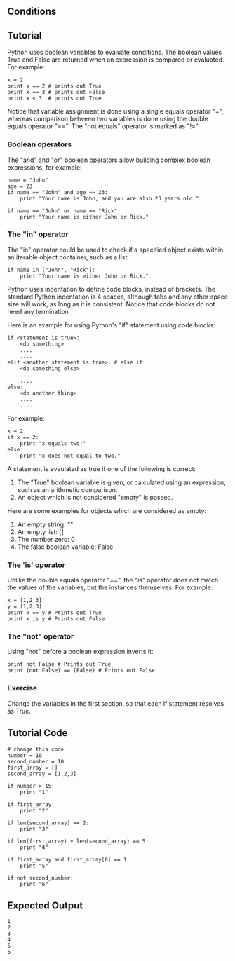 Conditions
----------

Tutorial
--------

Python uses boolean variables to evaluate conditions. The boolean values True and False are returned when an expression is compared or evaluated. For example:
	
	x = 2
	print x == 2 # prints out True
	print x == 3 # prints out False
	print x < 3  # prints out True
	
Notice that variable assignment is done using a single equals operator "=", whereas comparison between two variables is done using the double equals operator "==". The "not equals" operator is marked as "!=".

### Boolean operators

The "and" and "or" boolean operators allow building complex boolean expressions, for example:

	name = "John"
	age = 23
	if name == "John" and age == 23:
	    print "Your name is John, and you are also 23 years old."

	if name == "John" or name == "Rick":
	    print "Your name is either John or Rick."

### The "in" operator 

The "in" operator could be used to check if a specified object exists within an iterable object container, such as a list:

	if name in ["John", "Rick"]:
	    print "Your name is either John or Rick."

Python uses indentation to define code blocks, instead of brackets. The standard Python indentation is 4 spaces, although tabs and any other space size will work, as long as it is consistent. Notice that code blocks do not need any termination.

Here is an example for using Python's "if" statement using code blocks:

	if <statement is true>:
	    <do something>
	    ....
	    ....
	elif <another statement is true>: # else if
	    <do something else>
	    ....
	    ....
	else:
	    <do another thing>
	    ....
	    ....

For example:

	x = 2
	if x == 2:
	    print "x equals two!"
	else:
	    print "x does not equal to two."

A statement is evaulated as true if one of the following is correct:
1. The "True" boolean variable is given, or calculated using an expression, such as an arithmetic comparison.
2. An object which is not considered "empty" is passed.

Here are some examples for objects which are considered as empty:
1. An empty string: ""
2. An empty list: []
3. The number zero: 0
4. The false boolean variable: False

### The 'is' operator

Unlike the double equals operator "==", the "is" operator does not match the values of the variables, but the instances themselves. For example:

	x = [1,2,3]
	y = [1,2,3]
	print x == y # Prints out True
	print x is y # Prints out False

### The "not" operator

Using "not" before a boolean expression inverts it:

	print not False # Prints out True
	print (not False) == (False) # Prints out False

### Exercise

Change the variables in the first section, so that each if statement resolves as True.

Tutorial Code
-------------

	# change this code
	number = 10
	second_number = 10
	first_array = []
	second_array = [1,2,3]
	
	if number > 15:
	    print "1"
	
	if first_array:
	    print "2"
	
	if len(second_array) == 2:
	    print "3"
	
	if len(first_array) + len(second_array) == 5:
	    print "4"
	
	if first_array and first_array[0] == 1:
	    print "5"
	
	if not second_number:
	    print "6"

Expected Output
---------------

	1
	2
	3
	4
	5
	6
